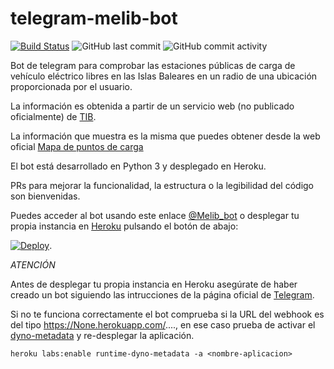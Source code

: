 # telegram-melib-bot
[![Build Status](https://img.shields.io/travis/hokus15/melib-telegram-bot?logo=travis)](https://travis-ci.com/github/hokus15/melib-telegram-bot) ![GitHub last commit](https://img.shields.io/github/last-commit/hokus15/melib-telegram-bot?logo=github) ![GitHub commit activity](https://img.shields.io/github/commit-activity/m/hokus15/melib-telegram-bot?logo=github)

Bot de telegram para comprobar las estaciones públicas de carga de vehículo eléctrico libres en las Islas Baleares en un radio de una ubicación proporcionada por el usuario.

La información es obtenida a partir de un servicio web (no publicado oficialmente) de [TIB](https://www.tib.org).

La información que muestra es la misma que puedes obtener desde la web oficial [Mapa de puntos de carga](https://www.tib.org/ximelib/public/map.xhtml)

El bot está desarrollado en Python 3 y desplegado en Heroku.

PRs para mejorar la funcionalidad, la estructura o la legibilidad del código son bienvenidas.

Puedes acceder al bot usando este enlace [@Melib_bot](https://t.me/Melib_bot) o desplegar tu propia instancia en [Heroku](https://heroku.com) pulsando el botón de abajo:

[![Deploy](https://www.herokucdn.com/deploy/button.svg)](https://heroku.com/deploy).

*ATENCIÓN*

Antes de desplegar tu propia instancia en Heroku asegúrate de haber creado un bot siguiendo las intrucciones de la página oficial de [Telegram](https://core.telegram.org/bots#3-how-do-i-create-a-bot).

Si no te funciona correctamente el bot comprueba si la URL del webhook es del tipo https://None.herokuapp.com/...., en ese caso prueba de activar el [dyno-metadata](https://devcenter.heroku.com/articles/dyno-metadata) y re-desplegar la aplicación.

```
heroku labs:enable runtime-dyno-metadata -a <nombre-aplicacion>
```

